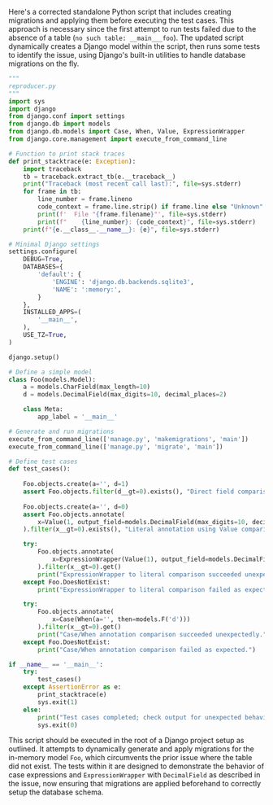 Here's a corrected standalone Python script that includes creating migrations and applying them before executing the test cases. This approach is necessary since the first attempt to run tests failed due to the absence of a table (`no such table: __main___foo`). The updated script dynamically creates a Django model within the script, then runs some tests to identify the issue, using Django's built-in utilities to handle database migrations on the fly.

```python
"""
reproducer.py
"""
import sys
import django
from django.conf import settings
from django.db import models
from django.db.models import Case, When, Value, ExpressionWrapper
from django.core.management import execute_from_command_line

# Function to print stack traces
def print_stacktrace(e: Exception):
    import traceback
    tb = traceback.extract_tb(e.__traceback__)
    print("Traceback (most recent call last):", file=sys.stderr)
    for frame in tb:
        line_number = frame.lineno
        code_context = frame.line.strip() if frame.line else "Unknown"
        print(f'  File "{frame.filename}"', file=sys.stderr)
        print(f"    {line_number}: {code_context}", file=sys.stderr)
    print(f"{e.__class__.__name__}: {e}", file=sys.stderr)

# Minimal Django settings
settings.configure(
    DEBUG=True,
    DATABASES={
        'default': {
            'ENGINE': 'django.db.backends.sqlite3',
            'NAME': ':memory:',
        }
    },
    INSTALLED_APPS=(
        '__main__',
    ),
    USE_TZ=True,
)

django.setup()

# Define a simple model
class Foo(models.Model):
    a = models.CharField(max_length=10)
    d = models.DecimalField(max_digits=10, decimal_places=2)

    class Meta:
        app_label = '__main__'

# Generate and run migrations
execute_from_command_line(['manage.py', 'makemigrations', 'main'])
execute_from_command_line(['manage.py', 'migrate', 'main'])

# Define test cases
def test_cases():
    
    Foo.objects.create(a='', d=1)
    assert Foo.objects.filter(d__gt=0).exists(), "Direct field comparison failed."
    
    Foo.objects.create(a='', d=0)
    assert Foo.objects.annotate(
        x=Value(1, output_field=models.DecimalField(max_digits=10, decimal_places=2))
    ).filter(x__gt=0).exists(), "Literal annotation using Value comparison failed."

    try:
        Foo.objects.annotate(
            x=ExpressionWrapper(Value(1), output_field=models.DecimalField(max_digits=10, decimal_places=2))
        ).filter(x__gt=0).get()
        print("ExpressionWrapper to literal comparison succeeded unexpectedly.")
    except Foo.DoesNotExist:
        print("ExpressionWrapper to literal comparison failed as expected.")

    try:
        Foo.objects.annotate(
            x=Case(When(a='', then=models.F('d')))
        ).filter(x__gt=0).get()
        print("Case/When annotation comparison succeeded unexpectedly.")
    except Foo.DoesNotExist:
        print("Case/When annotation comparison failed as expected.")

if __name__ == '__main__':
    try:
        test_cases()
    except AssertionError as e:
        print_stacktrace(e)
        sys.exit(1)
    else:
        print("Test cases completed; check output for unexpected behavior.")
        sys.exit(0)
```

This script should be executed in the root of a Django project setup as outlined. It attempts to dynamically generate and apply migrations for the in-memory model `Foo`, which circumvents the prior issue where the table did not exist. The tests within it are designed to demonstrate the behavior of case expressions and `ExpressionWrapper` with `DecimalField` as described in the issue, now ensuring that migrations are applied beforehand to correctly setup the database schema.